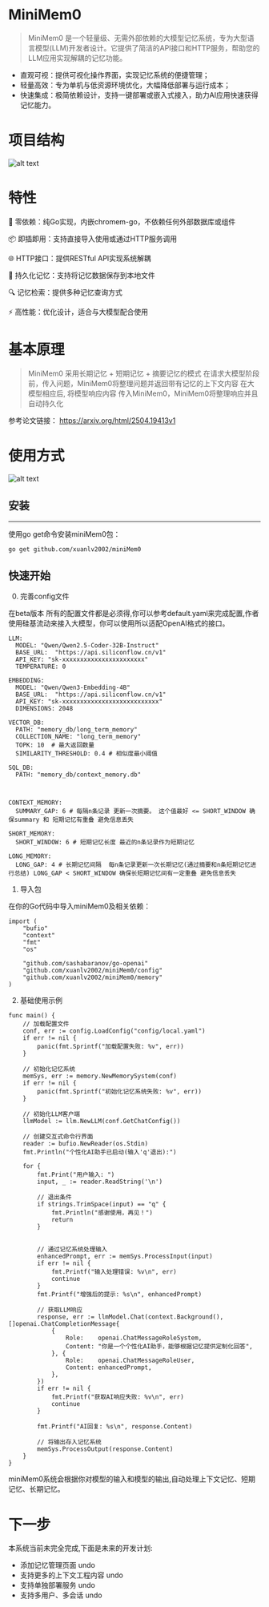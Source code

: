 # MiniMem0
>MiniMem0 是一个轻量级、无需外部依赖的大模型记忆系统，专为大型语言模型(LLM)开发者设计。它提供了简洁的API接口和HTTP服务，帮助您的LLM应用实现解耦的记忆功能。
- 直观可视：提供可视化操作界面，实现记忆系统的便捷管理；
- 轻量高效：专为单机与低资源环境优化，大幅降低部署与运行成本；
- 快速集成：极简依赖设计，支持一键部署或嵌入式接入，助力AI应用快速获得记忆能力。


# 项目结构
![alt text](image.png)
# 特性
🚀 零依赖：纯Go实现，内嵌chromem-go，不依赖任何外部数据库或组件

📦 即插即用：支持直接导入使用或通过HTTP服务调用

🌐 HTTP接口：提供RESTful API实现系统解耦

💾 持久化记忆：支持将记忆数据保存到本地文件

🔍 记忆检索：提供多种记忆查询方式

⚡ 高性能：优化设计，适合与大模型配合使用

# 基本原理
>MiniMem0 采用长期记忆 + 短期记忆 + 摘要记忆的模式
在请求大模型阶段前，传入问题，MiniMem0将整理问题并返回带有记忆的上下文内容
在大模型相应后, 将模型响应内容 传入MiniMem0，MiniMem0将整理响应并且自动持久化

参考论文链接：
https://arxiv.org/html/2504.19413v1

# 使用方式
![alt text](image-1.png)


## 安装
------------
使用go get命令安装miniMem0包：

```base
go get github.com/xuanlv2002/miniMem0
```

## 快速开始

0. 完善config文件

在beta版本 所有的配置文件都是必须得,你可以参考default.yaml来完成配置,作者使用硅基流动来接入大模型，你可以使用所以适配OpenAI格式的接口。
```
LLM: 
  MODEL: "Qwen/Qwen2.5-Coder-32B-Instruct"
  BASE_URL:  "https://api.siliconflow.cn/v1"
  API_KEY: "sk-xxxxxxxxxxxxxxxxxxxxxxx"
  TEMPERATURE: 0

EMBEDDING:
  MODEL: "Qwen/Qwen3-Embedding-4B"
  BASE_URL:  "https://api.siliconflow.cn/v1"
  API_KEY: "sk-xxxxxxxxxxxxxxxxxxxxxxxxxxx"
  DIMENSIONS: 2048

VECTOR_DB:
  PATH: "memory_db/long_term_memory"
  COLLECTION_NAME: "long_term_memory"
  TOPK: 10  # 最大返回数量
  SIMILARITY_THRESHOLD: 0.4 # 相似度最小阈值

SQL_DB:
  PATH: "memory_db/context_memory.db"



CONTEXT_MEMORY:
  SUMMARY_GAP: 6 # 每隔n条记录 更新一次摘要。 这个值最好 <= SHORT_WINDOW 确保summary 和 短期记忆有重叠 避免信息丢失

SHORT_MEMORY:
  SHORT_WINDOW: 6 # 短期记忆长度 最近的n条记录作为短期记忆
 
LONG_MEMORY:
  LONG_GAP: 4 # 长期记忆间隔  每n条记录更新一次长期记忆(通过摘要和n条短期记忆进行总结) LONG_GAP < SHORT_WINDOW 确保长短期记忆间有一定重叠 避免信息丢失
```

1. 导入包

在你的Go代码中导入miniMem0及相关依赖：

```
import (
	"bufio"
	"context"
	"fmt"
	"os"

	"github.com/sashabaranov/go-openai"
	"github.com/xuanlv2002/miniMem0/config"
	"github.com/xuanlv2002/miniMem0/memory"
)
```

2. 基础使用示例
```
func main() {
	// 加载配置文件
	conf, err := config.LoadConfig("config/local.yaml")
	if err != nil {
		panic(fmt.Sprintf("加载配置失败: %v", err))
	}

	// 初始化记忆系统
	memSys, err := memory.NewMemorySystem(conf)
	if err != nil {
		panic(fmt.Sprintf("初始化记忆系统失败: %v", err))
	}

	// 初始化LLM客户端
	llmModel := llm.NewLLM(conf.GetChatConfig())

	// 创建交互式命令行界面
	reader := bufio.NewReader(os.Stdin)
	fmt.Println("个性化AI助手已启动(输入'q'退出):")

	for {
		fmt.Print("用户输入: ")
		input, _ := reader.ReadString('\n')
		
		// 退出条件
		if strings.TrimSpace(input) == "q" {
			fmt.Println("感谢使用，再见！")
			return
		}


		// 通过记忆系统处理输入
		enhancedPrompt, err := memSys.ProcessInput(input)
		if err != nil {
			fmt.Printf("输入处理错误: %v\n", err)
			continue
		}
		fmt.Printf("增强后的提示: %s\n", enhancedPrompt)

		// 获取LLM响应
		response, err := llmModel.Chat(context.Background(), []openai.ChatCompletionMessage{
			{
				Role:    openai.ChatMessageRoleSystem,
				Content: "你是一个个性化AI助手，能够根据记忆提供定制化回答",
			}, {
				Role:    openai.ChatMessageRoleUser,
				Content: enhancedPrompt,
			},
		})
		if err != nil {
			fmt.Printf("获取AI响应失败: %v\n", err)
			continue
		}

		fmt.Printf("AI回复: %s\n", response.Content)
		
		// 将输出存入记忆系统
		memSys.ProcessOutput(response.Content)
	}
}
```

miniMem0系统会根据你对模型的输入和模型的输出,自动处理上下文记忆、短期记忆、长期记忆。

# 下一步
本系统当前未完全完成,下面是未来的开发计划:
- 添加记忆管理页面 undo
- 支持更多的上下文工程内容 undo
- 支持单独部署服务 undo
- 支持多用户、多会话 undo
